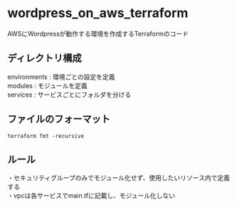 # wordpress_on_aws_terraform
AWSにWordpressが動作する環境を作成するTerraformのコード

## ディレクトリ構成
environments    : 環境ごとの設定を定義 <br>
modules         : モジュールを定義 <br>
services        : サービスごとにフォルダを分ける <br>

## ファイルのフォーマット
```
terraform fmt -recursive
```

## ルール
・セキュリティグループのみでモジュール化せず、使用したいリソース内で定義する<br>
・vpcは各サービスでmain.tfに記載し、モジュール化しない<br>
